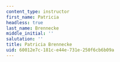 ```yaml
---
content_type: instructor
first_name: Patricia
headless: true
last_name: Brennecke
middle_initial: ''
salutation: ''
title: Patricia Brennecke
uid: 60012e7c-181c-e44e-731e-250f6cb6b09a
---
```

